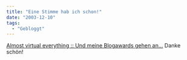 ```yaml
---
title: "Eine Stimme hab ich schon!"
date: "2003-12-10"
tags:
  - "Gebloggt"
---
```


[Almost virtual everything :: Und meine Blogawards gehen an…](http://horatio.aumund.org/index.php?p=298&more=1&c=1 "Almost virtual everything :: Und meine Blogawards gehen an")
Danke schön!
